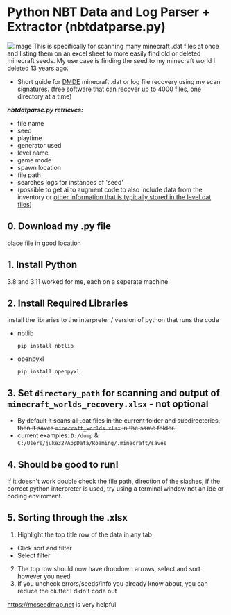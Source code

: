 # Python NBT Data and Log Parser + Extractor (nbtdatparse.py)
![image](https://github.com/user-attachments/assets/99248ac3-c377-4b00-b10a-469248564737)
This is specifically for scanning many minecraft .dat files at once and listing them on an excel sheet to more easily find old or deleted minecraft seeds. My use case is finding the seed to my minecraft world I deleted 13 years ago.

- Short guide for [DMDE](optionalDMDE/info.md) minecraft .dat or log file recovery using my scan signatures.
(free software that can recover up to 4000 files, one directory at a time)

***nbtdatparse.py retrieves:***
- file name
- seed
- playtime
- generator used
- level name
- game mode
- spawn location
- file path
- searches logs for instances of 'seed'
- (possible to get ai to augment code to also include data from the inventory or [other information that is typically stored in the level.dat files](https://minecraft.wiki/w/Java_Edition_level_format))


## 0. Download my .py file
place file in good location


## 1. Install Python
3.8 and 3.11 worked for me, each on a seperate machine



## 2. Install Required Libraries
install the libraries to the interpreter / version of python that runs the code
- nbtlib
   ```
   pip install nbtlib
   ```
- openpyxl
   ```
   pip install openpyxl
   ```

## 3. Set `directory_path` for scanning and output of `minecraft_worlds_recovery.xlsx` - not optional
- ~~By default it scans all .dat files in the current folder and subdirectories, then it saves `minecraft_worlds.xlsx` in the same folder.~~
- current examples: `D:/dump` & `C:/Users/juke32/AppData/Roaming/.minecraft/saves`  


## 4. Should be good to run!
If it doesn't work double check the file path, direction of the slashes, if the correct python interpreter is used, try using a terminal window not an ide or coding enviroment.

## 5. Sorting through the .xlsx
1. Highlight the top title row of the data in any tab
- Click sort and filter
- Select filter
2. The top row should now have dropdown arrows, select and sort however you need
3. If you uncheck errors/seeds/info you already know about, you can reduce the clutter I didn't code out

https://mcseedmap.net is very helpful
